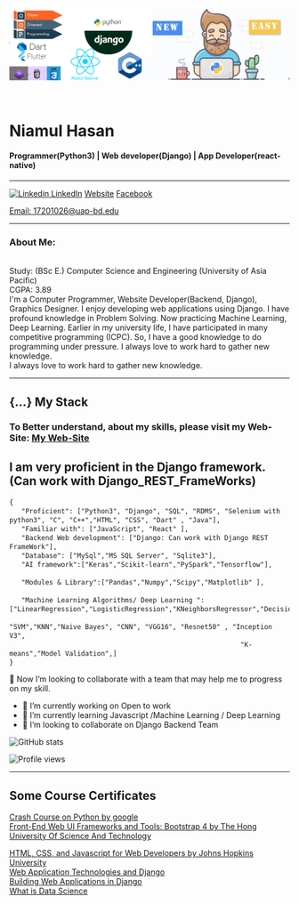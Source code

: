 <a target="_blank" href="https://github.com/niamul64/niamul64/blob/main/Capture.JPG"><img width="890" src="https://github.com/niamul64/niamul64/blob/main/Capture.JPG"></a>

<br>

# Niamul Hasan
#### Programmer(Python3) | Web developer(Django) | App Developer(react-native)
<hr>

[![Linkedin](https://i.stack.imgur.com/gVE0j.png) LinkedIn](https://www.linkedin.com/in/niamul-hasan-b74489118/) 
[Website](https://niamul64.github.io/)
[Facebook](https://www.facebook.com/mn.hr.37/)
<p><a href="mailto: 17201026@uap-bd.edu">Email: 17201026@uap-bd.edu</a></p> 

<hr>

### About Me:
<br>
Study: (BSc E.) Computer Science and Engineering (University of Asia Pacific) <br> CGPA: 3.89  <br>
I'm a Computer Programmer, Website Developer(Backend, Django), Graphics Designer. I enjoy developing web applications using Django. I have profound knowledge in Problem Solving. Now practicing Machine Learning, Deep Learning. Earlier in my university life, I have participated in many competitive programming (ICPC). So, I have a good knowledge to do programming under pressure. I always love to work hard to gather new knowledge.
<br>
I always love to work hard to gather new knowledge.<br>

<hr>

## {...} My Stack

### To Better understand, about my skills, please visit my Web-Site: [My Web-Site](https://niamul64.github.io/)
## I am very proficient in the Django framework.(Can work with Django_REST_FrameWorks)

```
{
   "Proficient": ["Python3", "Django", "SQL", "RDMS", "Selenium with python3", "C", "C++","HTML", "CSS", "Dart" , "Java"],
   "Familiar with": ["JavaScript", "React" ],
   "Backend Web development": ["Django: Can work with Django REST FrameWork"],
   "Database": ["MySql","MS SQL Server", "Sqlite3"],
   "AI framework":["Keras","Scikit-learn","PySpark","Tensorflow"],
   
   "Modules & Library":["Pandas","Numpy","Scipy","Matplotlib" ],
                          
   "Machine Learning Algorithms/ Deep Learning ": ["LinearRegression","LogisticRegression","KNeighborsRegressor","DecisionTree",
                                                         "SVM","KNN","Naive Bayes", "CNN", "VGG16", "Resnet50" , "Inception V3",
                                                          "K-means","Model Validation",]
}
```



👯 Now I’m looking to collaborate with a team that may help me to progress on my skill.
- 🔭 I’m currently working on Open to work 
- 🌱 I’m currently learning Javascript /Machine Learning / Deep Learning 
- 👯 I’m looking to collaborate on Django Backend Team 


![GitHub stats](https://github-readme-stats.vercel.app/api?username=niamul64&show_icons=true)  

![Profile views](https://gpvc.arturio.dev/niamul64)  

<hr>

## Some Course Certificates
[Crash Course on Python by google](https://www.coursera.org/account/accomplishments/certificate/F53L2Z9AGZKZ)
<br>
[Front-End Web UI Frameworks and Tools: Bootstrap 4 by The Hong University Of Science And Technology](https://www.coursera.org/account/accomplishments/certificate/YHW6MME3UEZ3)
<br>

[HTML, CSS, and Javascript for Web Developers by Johns Hopkins University](https://www.coursera.org/account/accomplishments/certificate/F3QEHCSR7AXD)
<br>
[Web Application Technologies and Django](https://www.coursera.org/account/accomplishments/certificate/BQ3T4Z63V2WT)
 <br>
[Building Web Applications in Django](https://www.coursera.org/account/accomplishments/certificate/WYPKV6NEA5UM)
 <br>
[What is Data Science](https://www.coursera.org/account/accomplishments/certificate/H8JFGFKJB2HX)

## 



